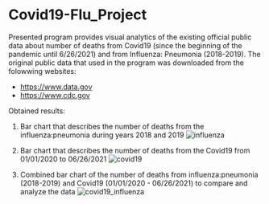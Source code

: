 # Covid19-Flu_Project
Presented program provides visual analytics of the existing official public data about number of deaths from Covid19 (since the beginning of the pandemic until 6/26/2021) and from Influenza: Pneumonia (2018-2019).
The original public data that used in the program was downloaded from the folowwing websites:
- https://www.data.gov
- https://www.cdc.gov


Obtained results:
1. Bar chart that describes the number of deaths from the influenza:pneumonia during years 2018 and 2019
![influenza](https://user-images.githubusercontent.com/61244643/129078468-0b6335b3-f5c7-4178-aa9e-bcb4262fea11.png)

2. Bar chart that describes the number of deaths from the Covid19 from 01/01/2020 to 06/26/2021
![covid19](https://user-images.githubusercontent.com/61244643/129078721-c4b066c5-e4c3-460e-8191-4e022295004b.png)

3. Combined bar chart of the number of deaths from influenza:pneumonia (2018-2019) and Covid19 (01/01/2020 - 06/26/2021) to compare and analyze the data
![covid19_influenza](https://user-images.githubusercontent.com/61244643/129079069-65c6b050-9a6a-40dd-9052-613a7fe5200c.png)





